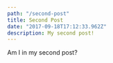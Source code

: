 ```yaml
---
path: "/second-post"
title: Second Post
date: "2017-09-18T17:12:33.962Z"
description: My second post!
---
```


Am I in my second post?
